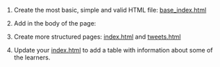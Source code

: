 1. Create the most basic, simple and valid HTML file: [base_index.html](base_index.html)

2. Add in the body of the page: 

3. Create more structured pages: [index.html](index.html) and [tweets.html](tweets.html)

4. Update your [index.html](index.html) to add a table with information about some of the learners.
